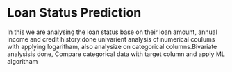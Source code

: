 # Loan Status Prediction
In this we are analysing the loan status base on their loan amount, annual income and credit history.done univarient analysis of numerical coulums with applying logaritham, also analysize on categorical columns.Bivariate analysisis done, Compare categorical data with target column and apply ML algoritham
